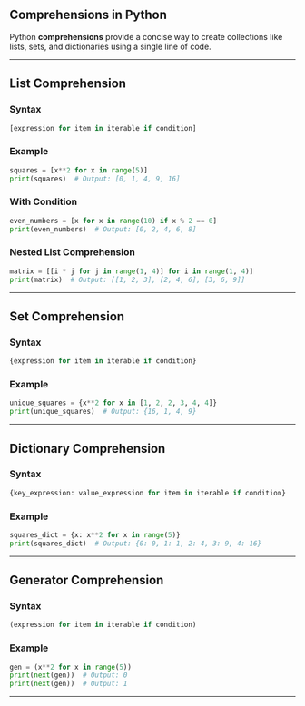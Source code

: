 ## **Comprehensions in Python**  

Python **comprehensions** provide a concise way to create collections like lists, sets, and dictionaries using a single line of code.

---

## **List Comprehension**  

### **Syntax**  
```python
[expression for item in iterable if condition]
```

### **Example**  
```python
squares = [x**2 for x in range(5)]
print(squares)  # Output: [0, 1, 4, 9, 16]
```

### **With Condition**
```python
even_numbers = [x for x in range(10) if x % 2 == 0]
print(even_numbers)  # Output: [0, 2, 4, 6, 8]
```

### **Nested List Comprehension**  
```python
matrix = [[i * j for j in range(1, 4)] for i in range(1, 4)]
print(matrix)  # Output: [[1, 2, 3], [2, 4, 6], [3, 6, 9]]
```

---

## **Set Comprehension**  

### **Syntax**  
```python
{expression for item in iterable if condition}
```

### **Example**  
```python
unique_squares = {x**2 for x in [1, 2, 2, 3, 4, 4]}
print(unique_squares)  # Output: {16, 1, 4, 9}
```

---

## **Dictionary Comprehension**  

### **Syntax**  
```python
{key_expression: value_expression for item in iterable if condition}
```

### **Example**  
```python
squares_dict = {x: x**2 for x in range(5)}
print(squares_dict)  # Output: {0: 0, 1: 1, 2: 4, 3: 9, 4: 16}
```

---

## **Generator Comprehension**  

### **Syntax**  
```python
(expression for item in iterable if condition)
```

### **Example**  
```python
gen = (x**2 for x in range(5))
print(next(gen))  # Output: 0
print(next(gen))  # Output: 1
```

---
